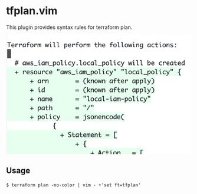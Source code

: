 # tfplan.vim

This plugin provides syntax rules for terraform plan.

![screenshot](./images/screenshot.png)

## Usage
```
$ terraform plan -no-color | vim - +'set ft=tfplan'
```
